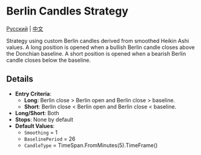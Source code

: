 # Berlin Candles Strategy
[Русский](README_ru.md) | [中文](README_cn.md)

Strategy using custom Berlin candles derived from smoothed Heikin Ashi values. A long position is opened when a bullish Berlin candle closes above the Donchian baseline. A short position is opened when a bearish Berlin candle closes below the baseline.

## Details

- **Entry Criteria**:
  - **Long**: Berlin close > Berlin open and Berlin close > baseline.
  - **Short**: Berlin close < Berlin open and Berlin close < baseline.
- **Long/Short**: Both
- **Stops**: None by default
- **Default Values**:
  - `Smoothing` = 1
  - `BaselinePeriod` = 26
  - `CandleType` = TimeSpan.FromMinutes(5).TimeFrame()
